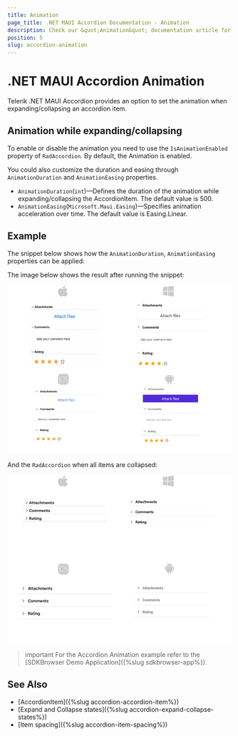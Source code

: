 ```yaml
---
title: Animation
page_title: .NET MAUI Accordion Documentation - Animation
description: Check our &quot;Animation&quot; documentation article for Telerik .NET MAUI Accordion control.
position: 5
slug: accordion-animation
---
```


# .NET MAUI Accordion Animation

Telerik .NET MAUI Accordion provides an option to set the animation when expanding/collapsing an accordion item.

## Animation while expanding/collapsing

To enable or disable the animation you need to use the `IsAnimationEnabled` property of `RadAccordion`. By default, the Animation is enabled.

You could also customize the duration and easing through `AnimationDuration` and `AnimationEasing` properties.

* `AnimationDuration`(`int`)&mdash;Defines the duration of the animation while expanding/collapsing the AccordionItem. The default value is 500.
* `AnimationEasing`(`Microsoft.Maui.Easing`)&mdash;Specifies animation acceleration over time. The default value is Easing.Linear.

## Example

The snippet below shows how the `AnimationDuration`, `AnimationEasing` properties can be applied:

<snippet id='accordion-key-features-xaml'/>

The image below shows the result after running the snippet:

![.NET MAUI Accordion Animation](images/accordion-animation-1.png)

And the `RadAccordion` when all items are collapsed:

![.NET MAUI Accordion Animation](images/accordion-animation-2.png)

>important For the Accordion Animation example refer to the [SDKBrowser Demo Application]({%slug sdkbrowser-app%}).

## See Also

- [AccordionItem]({%slug accordion-accordion-item%})
- [Expand and Collapse states]({%slug accordion-expand-collapse-states%})
- [Item spacing]({%slug accordion-item-spacing%})
